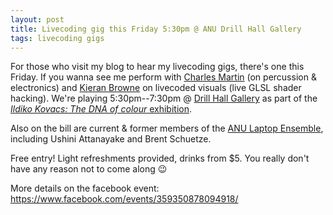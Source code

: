 ```yaml
---
layout: post
title: Livecoding gig this Friday 5:30pm @ ANU Drill Hall Gallery
tags: livecoding gigs
---
```


For those who visit my blog to hear my livecoding gigs, there's one this Friday.
If you wanna see me perform with [Charles Martin](https://charlesmartin.com.au/)
(on percussion & electronics) and [Kieran Browne](https://kieranbrowne.com) on
livecoded visuals (live GLSL shader hacking). We're playing 5:30pm--7:30pm @
[Drill Hall Gallery](https://dhg.anu.edu.au/) as part of the [_Ildiko Kovacs:
The DNA of colour_
exhibition](https://dhg.anu.edu.au/events/ildiko-kovacs-the-dna-of-colour/).

Also on the bill are current & former members of the [ANU Laptop
Ensemble](https://cs.anu.edu.au/code-creativity-culture/lens/), including Ushini
Attanayake and Brent Schuetze.

Free entry! Light refreshments provided, drinks from $5. You really don't have
any reason not to come along 😉

More details on the facebook event:
<https://www.facebook.com/events/359350878094918/>
